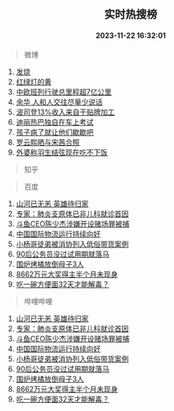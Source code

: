 <div align="center"><h2>实时热搜榜</h2><h4>2023-11-22 16:32:01</h4></div>

> 微博  

1. [发烧](https://s.weibo.com/weibo?q=%E5%8F%91%E7%83%A7&t=31&band_rank=1&Refer=top)<br />
2. [红绿灯的黄](https://s.weibo.com/weibo?q=%E7%BA%A2%E7%BB%BF%E7%81%AF%E7%9A%84%E9%BB%84&t=31&band_rank=2&Refer=top)<br />
3. [中欧班列行驶总里程超7亿公里](https://s.weibo.com/weibo?q=%23%E4%B8%AD%E6%AC%A7%E7%8F%AD%E5%88%97%E8%A1%8C%E9%A9%B6%E6%80%BB%E9%87%8C%E7%A8%8B%E8%B6%857%E4%BA%BF%E5%85%AC%E9%87%8C%23&t=31&band_rank=3&Refer=top)<br />
4. [余华 人和人交往尽量少说话](https://s.weibo.com/weibo?q=%E4%BD%99%E5%8D%8E%20%E4%BA%BA%E5%92%8C%E4%BA%BA%E4%BA%A4%E5%BE%80%E5%B0%BD%E9%87%8F%E5%B0%91%E8%AF%B4%E8%AF%9D&t=31&band_rank=4&Refer=top)<br />
5. [波司登13%收入来自于贴牌加工](https://s.weibo.com/weibo?q=%23%E6%B3%A2%E5%8F%B8%E7%99%BB13%25%E6%94%B6%E5%85%A5%E6%9D%A5%E8%87%AA%E4%BA%8E%E8%B4%B4%E7%89%8C%E5%8A%A0%E5%B7%A5%23&t=31&band_rank=5&Refer=top)<br />
6. [迪丽热巴独自在车上考试](https://s.weibo.com/weibo?q=%23%E8%BF%AA%E4%B8%BD%E7%83%AD%E5%B7%B4%E7%8B%AC%E8%87%AA%E5%9C%A8%E8%BD%A6%E4%B8%8A%E8%80%83%E8%AF%95%23&t=31&band_rank=6&Refer=top)<br />
7. [孩子病了就让他们歇歇吧](https://s.weibo.com/weibo?q=%E5%AD%A9%E5%AD%90%E7%97%85%E4%BA%86%E5%B0%B1%E8%AE%A9%E4%BB%96%E4%BB%AC%E6%AD%87%E6%AD%87%E5%90%A7&t=31&band_rank=7&Refer=top)<br />
8. [罗云熙晒与宋茜合照](https://s.weibo.com/weibo?q=%23%E7%BD%97%E4%BA%91%E7%86%99%E6%99%92%E4%B8%8E%E5%AE%8B%E8%8C%9C%E5%90%88%E7%85%A7%23&t=31&band_rank=8&Refer=top)<br />
9. [外婆称羽生结弦现在吃不下饭](https://s.weibo.com/weibo?q=%23%E5%A4%96%E5%A9%86%E7%A7%B0%E7%BE%BD%E7%94%9F%E7%BB%93%E5%BC%A6%E7%8E%B0%E5%9C%A8%E5%90%83%E4%B8%8D%E4%B8%8B%E9%A5%AD%23&t=31&band_rank=9&Refer=top)<br />

> 知乎  


> 百度  

1. [山河已无恙 英雄待归家](https://www.baidu.com/s?wd=%E5%B1%B1%E6%B2%B3%E5%B7%B2%E6%97%A0%E6%81%99+%E8%8B%B1%E9%9B%84%E5%BE%85%E5%BD%92%E5%AE%B6&sa=fyb_news&rsv_dl=fyb_news)<br />
2. [专家：肺炎支原体已非儿科就诊首因](https://www.baidu.com/s?wd=%E4%B8%93%E5%AE%B6%EF%BC%9A%E8%82%BA%E7%82%8E%E6%94%AF%E5%8E%9F%E4%BD%93%E5%B7%B2%E9%9D%9E%E5%84%BF%E7%A7%91%E5%B0%B1%E8%AF%8A%E9%A6%96%E5%9B%A0&sa=fyb_news&rsv_dl=fyb_news)<br />
3. [斗鱼CEO陈少杰涉嫌开设赌场罪被捕](https://www.baidu.com/s?wd=%E6%96%97%E9%B1%BCCEO%E9%99%88%E5%B0%91%E6%9D%B0%E6%B6%89%E5%AB%8C%E5%BC%80%E8%AE%BE%E8%B5%8C%E5%9C%BA%E7%BD%AA%E8%A2%AB%E6%8D%95&sa=fyb_news&rsv_dl=fyb_news)<br />
4. [中国国际物流运行持续向好](https://www.baidu.com/s?wd=%E4%B8%AD%E5%9B%BD%E5%9B%BD%E9%99%85%E7%89%A9%E6%B5%81%E8%BF%90%E8%A1%8C%E6%8C%81%E7%BB%AD%E5%90%91%E5%A5%BD&sa=fyb_news&rsv_dl=fyb_news)<br />
5. [小杨哥徒弟被消协列入低俗带货案例](https://www.baidu.com/s?wd=%E5%B0%8F%E6%9D%A8%E5%93%A5%E5%BE%92%E5%BC%9F%E8%A2%AB%E6%B6%88%E5%8D%8F%E5%88%97%E5%85%A5%E4%BD%8E%E4%BF%97%E5%B8%A6%E8%B4%A7%E6%A1%88%E4%BE%8B&sa=fyb_news&rsv_dl=fyb_news)<br />
6. [90后公务员没过试用期就落马](https://www.baidu.com/s?wd=90%E5%90%8E%E5%85%AC%E5%8A%A1%E5%91%98%E6%B2%A1%E8%BF%87%E8%AF%95%E7%94%A8%E6%9C%9F%E5%B0%B1%E8%90%BD%E9%A9%AC&sa=fyb_news&rsv_dl=fyb_news)<br />
7. [围炉烤橘放倒母子3人](https://www.baidu.com/s?wd=%E5%9B%B4%E7%82%89%E7%83%A4%E6%A9%98%E6%94%BE%E5%80%92%E6%AF%8D%E5%AD%903%E4%BA%BA&sa=fyb_news&rsv_dl=fyb_news)<br />
8. [8662万元大奖得主半个月未现身](https://www.baidu.com/s?wd=8662%E4%B8%87%E5%85%83%E5%A4%A7%E5%A5%96%E5%BE%97%E4%B8%BB%E5%8D%8A%E4%B8%AA%E6%9C%88%E6%9C%AA%E7%8E%B0%E8%BA%AB&sa=fyb_news&rsv_dl=fyb_news)<br />
9. [吃一碗方便面32天才能解毒？](https://www.baidu.com/s?wd=%E5%90%83%E4%B8%80%E7%A2%97%E6%96%B9%E4%BE%BF%E9%9D%A232%E5%A4%A9%E6%89%8D%E8%83%BD%E8%A7%A3%E6%AF%92%EF%BC%9F&sa=fyb_news&rsv_dl=fyb_news)<br />

> 哔哩哔哩  

1. [山河已无恙 英雄待归家](https://www.baidu.com/s?wd=%E5%B1%B1%E6%B2%B3%E5%B7%B2%E6%97%A0%E6%81%99+%E8%8B%B1%E9%9B%84%E5%BE%85%E5%BD%92%E5%AE%B6&sa=fyb_news&rsv_dl=fyb_news)<br />
2. [专家：肺炎支原体已非儿科就诊首因](https://www.baidu.com/s?wd=%E4%B8%93%E5%AE%B6%EF%BC%9A%E8%82%BA%E7%82%8E%E6%94%AF%E5%8E%9F%E4%BD%93%E5%B7%B2%E9%9D%9E%E5%84%BF%E7%A7%91%E5%B0%B1%E8%AF%8A%E9%A6%96%E5%9B%A0&sa=fyb_news&rsv_dl=fyb_news)<br />
3. [斗鱼CEO陈少杰涉嫌开设赌场罪被捕](https://www.baidu.com/s?wd=%E6%96%97%E9%B1%BCCEO%E9%99%88%E5%B0%91%E6%9D%B0%E6%B6%89%E5%AB%8C%E5%BC%80%E8%AE%BE%E8%B5%8C%E5%9C%BA%E7%BD%AA%E8%A2%AB%E6%8D%95&sa=fyb_news&rsv_dl=fyb_news)<br />
4. [中国国际物流运行持续向好](https://www.baidu.com/s?wd=%E4%B8%AD%E5%9B%BD%E5%9B%BD%E9%99%85%E7%89%A9%E6%B5%81%E8%BF%90%E8%A1%8C%E6%8C%81%E7%BB%AD%E5%90%91%E5%A5%BD&sa=fyb_news&rsv_dl=fyb_news)<br />
5. [小杨哥徒弟被消协列入低俗带货案例](https://www.baidu.com/s?wd=%E5%B0%8F%E6%9D%A8%E5%93%A5%E5%BE%92%E5%BC%9F%E8%A2%AB%E6%B6%88%E5%8D%8F%E5%88%97%E5%85%A5%E4%BD%8E%E4%BF%97%E5%B8%A6%E8%B4%A7%E6%A1%88%E4%BE%8B&sa=fyb_news&rsv_dl=fyb_news)<br />
6. [90后公务员没过试用期就落马](https://www.baidu.com/s?wd=90%E5%90%8E%E5%85%AC%E5%8A%A1%E5%91%98%E6%B2%A1%E8%BF%87%E8%AF%95%E7%94%A8%E6%9C%9F%E5%B0%B1%E8%90%BD%E9%A9%AC&sa=fyb_news&rsv_dl=fyb_news)<br />
7. [围炉烤橘放倒母子3人](https://www.baidu.com/s?wd=%E5%9B%B4%E7%82%89%E7%83%A4%E6%A9%98%E6%94%BE%E5%80%92%E6%AF%8D%E5%AD%903%E4%BA%BA&sa=fyb_news&rsv_dl=fyb_news)<br />
8. [8662万元大奖得主半个月未现身](https://www.baidu.com/s?wd=8662%E4%B8%87%E5%85%83%E5%A4%A7%E5%A5%96%E5%BE%97%E4%B8%BB%E5%8D%8A%E4%B8%AA%E6%9C%88%E6%9C%AA%E7%8E%B0%E8%BA%AB&sa=fyb_news&rsv_dl=fyb_news)<br />
9. [吃一碗方便面32天才能解毒？](https://www.baidu.com/s?wd=%E5%90%83%E4%B8%80%E7%A2%97%E6%96%B9%E4%BE%BF%E9%9D%A232%E5%A4%A9%E6%89%8D%E8%83%BD%E8%A7%A3%E6%AF%92%EF%BC%9F&sa=fyb_news&rsv_dl=fyb_news)<br />
